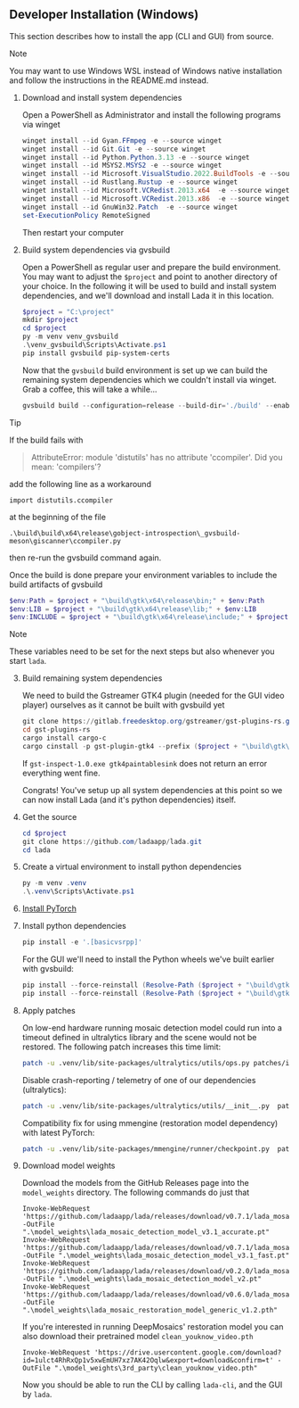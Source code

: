 ## Developer Installation (Windows)
This section describes how to install the app (CLI and GUI) from source.

> [!NOTE]
> You may want to use Windows WSL instead of Windows native installation and follow the instructions in the README.md instead.

1) Download and install system dependencies
   
   Open a PowerShell as Administrator and install the following programs via winget
   ```Powershell
   winget install --id Gyan.FFmpeg -e --source winget
   winget install --id Git.Git -e --source winget
   winget install --id Python.Python.3.13 -e --source winget
   winget install --id MSYS2.MSYS2 -e --source winget
   winget install --id Microsoft.VisualStudio.2022.BuildTools -e --source winget --silent --override "--wait --quiet --add ProductLang En-us --add Microsoft.VisualStudio.Workload.VCTools --includeRecommended"
   winget install --id Rustlang.Rustup -e --source winget
   winget install --id Microsoft.VCRedist.2013.x64  -e --source winget
   winget install --id Microsoft.VCRedist.2013.x86  -e --source winget
   winget install --id GnuWin32.Patch  -e --source winget
   set-ExecutionPolicy RemoteSigned
   ```
   Then restart your computer

2) Build system dependencies via gvsbuild
   
   Open a PowerShell as regular user and prepare the build environment. You may want to adjust the `$project` and point to another directory of your choice.
   In the following it will be used to build and install system dependencies, and we'll download and install Lada it in this location.
   ```Powershell
   $project = "C:\project"
   mkdir $project
   cd $project
   py -m venv venv_gvsbuild
   .\venv_gvsbuild\Scripts\Activate.ps1
   pip install gvsbuild pip-system-certs
   ```
   
   Now that the `gvsbuild` build environment is set up we can build the remaining system dependencies which we couldn't install via winget.
   Grab a coffee, this will take a while...
   ```Powershell
   gvsbuild build --configuration=release --build-dir='./build' --enable-gi --py-wheel gtk4 adwaita-icon-theme pygobject libadwaita gstreamer gst-plugins-base gst-plugins-good gst-plugins-bad gst-plugins-ugly gst-rtsp-server gst-python --extra-opts ogg:-DCMAKE_POLICY_VERSION_MINIMUM=3.5;
   ```
   
> [!TIP]
> If the build fails with
> 
> > AttributeError: module 'distutils' has no attribute 'ccompiler'. Did you mean: 'compilers'?
> 
> add the following line as a workaround
> 
> ```
> import distutils.ccompiler
> ```
> 
> at the beginning of the file
> ```
> .\build\build\x64\release\gobject-introspection\_gvsbuild-meson\giscanner\ccompiler.py
> ```
> 
> then re-run the gvsbuild command again.
   
   Once the build is done prepare your environment variables to include the build artifacts of gvsbuild
   ```Powershell
   $env:Path = $project + "\build\gtk\x64\release\bin;" + $env:Path
   $env:LIB = $project + "\build\gtk\x64\release\lib;" + $env:LIB
   $env:INCLUDE = $project + "\build\gtk\x64\release\include;" + $project + "\build\gtk\x64\release\include\cairo;" + $project + "\build\gtk\x64\release\include\glib-2.0;" + $project + "\build\gtk\x64\release\include\gobject-introspection-1.0;" + $project + "\build\gtk\x64\release\lib\glib-2.0\include;" + $env:INCLUDE
   ```

> [!NOTE]
> These variables need to be set for the next steps but also whenever you start `lada`.

3) Build remaining system dependencies
   
   We need to build the Gstreamer GTK4 plugin (needed for the GUI video player) ourselves as it cannot be built with gvsbuild yet
   ```Powershell
   git clone https://gitlab.freedesktop.org/gstreamer/gst-plugins-rs.git -b 0.13
   cd gst-plugins-rs
   cargo install cargo-c
   cargo cinstall -p gst-plugin-gtk4 --prefix ($project + "\build\gtk\x64\release") --libdir ($project + "\build\gtk\x64\release\lib") 
   ```
   If `gst-inspect-1.0.exe gtk4paintablesink` does not return an error everything went fine.
   
   Congrats! You've setup up all system dependencies at this point so we can now install Lada (and it's python dependencies) itself.

4) Get the source
   
   ```Powershell
   cd $project
   git clone https://github.com/ladaapp/lada.git
   cd lada
   ```
5) Create a virtual environment to install python dependencies
   
    ```Powershell
    py -m venv .venv
    .\.venv\Scripts\Activate.ps1
    ```

6) [Install PyTorch](https://pytorch.org/get-started/locally)

7) Install python dependencies
   
    ```Powershell
    pip install -e '.[basicvsrpp]'
    ````
   For the GUI we'll need to install the Python wheels we've built earlier with gvsbuild:
    ```Powershell
    pip install --force-reinstall (Resolve-Path ($project + "\build\gtk\x64\release\python\pygobject*.whl"))
    pip install --force-reinstall (Resolve-Path ($project + "\build\gtk\x64\release\python\pycairo*.whl"))
    ````

8) Apply patches
   
   On low-end hardware running mosaic detection model could run into a timeout defined in ultralytics library and the scene would not be restored. The following patch increases this time limit:
    ```bash
    patch -u .venv/lib/site-packages/ultralytics/utils/ops.py patches/increase_mms_time_limit.patch
    ```
   
   Disable crash-reporting / telemetry of one of our dependencies (ultralytics):
   ```bash
   patch -u .venv/lib/site-packages/ultralytics/utils/__init__.py  patches/remove_ultralytics_telemetry.patch
   ```
   
   Compatibility fix for using mmengine (restoration model dependency) with latest PyTorch:
   ```bash
   patch -u .venv/lib/site-packages/mmengine/runner/checkpoint.py  patches/fix_loading_mmengine_weights_on_torch26_and_higher.diff
   ```

9) Download model weights
   
   Download the models from the GitHub Releases page into the `model_weights` directory. The following commands do just that
   ```shell
   Invoke-WebRequest 'https://github.com/ladaapp/lada/releases/download/v0.7.1/lada_mosaic_detection_model_v3.1_accurate.pt' -OutFile ".\model_weights\lada_mosaic_detection_model_v3.1_accurate.pt"
   Invoke-WebRequest 'https://github.com/ladaapp/lada/releases/download/v0.7.1/lada_mosaic_detection_model_v3.1_fast.pt' -OutFile ".\model_weights\lada_mosaic_detection_model_v3.1_fast.pt"
   Invoke-WebRequest 'https://github.com/ladaapp/lada/releases/download/v0.2.0/lada_mosaic_detection_model_v2.pt' -OutFile ".\model_weights\lada_mosaic_detection_model_v2.pt"
   Invoke-WebRequest 'https://github.com/ladaapp/lada/releases/download/v0.6.0/lada_mosaic_restoration_model_generic_v1.2.pth' -OutFile ".\model_weights\lada_mosaic_restoration_model_generic_v1.2.pth"
   ```

   If you're interested in running DeepMosaics' restoration model you can also download their pretrained model `clean_youknow_video.pth`
   ```shell
   Invoke-WebRequest 'https://drive.usercontent.google.com/download?id=1ulct4RhRxQp1v5xwEmUH7xz7AK42Oqlw&export=download&confirm=t' -OutFile ".\model_weights\3rd_party\clean_youknow_video.pth"
   ```

    Now you should be able to run the CLI by calling `lada-cli`, and the GUI by `lada`.